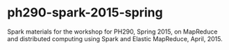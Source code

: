 ph290-spark-2015-spring
===================

Spark materials for the workshop for PH290, Spring 2015, on MapReduce and distributed computing using Spark and Elastic MapReduce, April, 2015.
